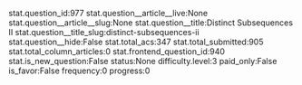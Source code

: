 stat.question_id:977
stat.question__article__live:None
stat.question__article__slug:None
stat.question__title:Distinct Subsequences II
stat.question__title_slug:distinct-subsequences-ii
stat.question__hide:False
stat.total_acs:347
stat.total_submitted:905
stat.total_column_articles:0
stat.frontend_question_id:940
stat.is_new_question:False
status:None
difficulty.level:3
paid_only:False
is_favor:False
frequency:0
progress:0
